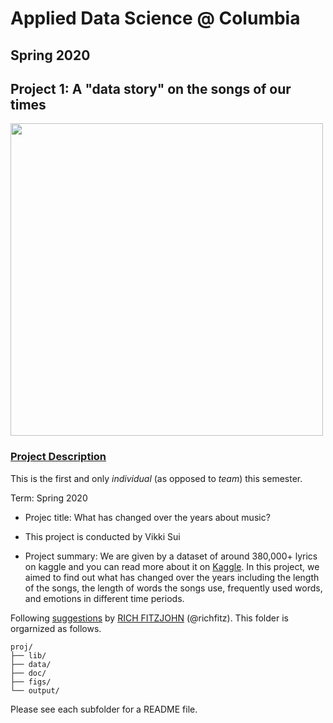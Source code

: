 # Applied Data Science @ Columbia
## Spring 2020
## Project 1: A "data story" on the songs of our times

<img src="figs/title1.jpeg" width="500">

### [Project Description](doc/)
This is the first and only *individual* (as opposed to *team*) this semester. 

Term: Spring 2020

+ Projec title: What has changed over the years about music?
+ This project is conducted by Vikki Sui

+ Project summary: We are given by a dataset of around 380,000+ lyrics on kaggle and you can read more about it on [Kaggle](https://www.kaggle.com/gyani95/380000-lyrics-from-metrolyrics). In this project, we aimed to find out what has changed over the years including the length of the songs, the length of words the songs use, frequently used words, and emotions in different time periods.

Following [suggestions](http://nicercode.github.io/blog/2013-04-05-projects/) by [RICH FITZJOHN](http://nicercode.github.io/about/#Team) (@richfitz). This folder is orgarnized as follows.

```
proj/
├── lib/
├── data/
├── doc/
├── figs/
└── output/
```

Please see each subfolder for a README file.
